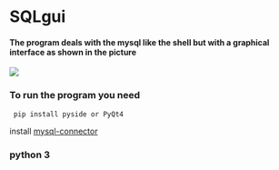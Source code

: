 # SQLgui

#### The program deals with the mysql like the shell but with a graphical interface as shown in the picture

![](https://i.imgur.com/f7mZrwz.png)

### To run the program you need

``` 
 pip install pyside or PyQt4
```

install [mysql-connector](https://dev.mysql.com/downloads/connector/python/)

### python 3 
